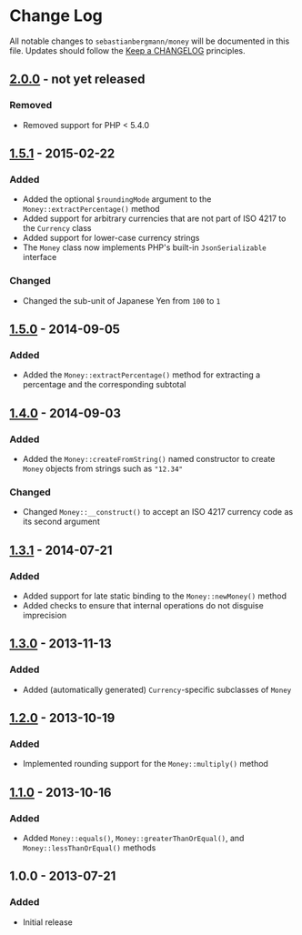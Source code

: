# Change Log

All notable changes to `sebastianbergmann/money` will be documented in this file. Updates should follow the [Keep a CHANGELOG](http://keepachangelog.com/) principles.

## [2.0.0] - not yet released

### Removed
* Removed support for PHP < 5.4.0

## [1.5.1] - 2015-02-22

### Added
* Added the optional `$roundingMode` argument to the `Money::extractPercentage()` method
* Added support for arbitrary currencies that are not part of ISO 4217 to the `Currency` class
* Added support for lower-case currency strings
* The `Money` class now implements PHP's built-in `JsonSerializable` interface

### Changed
* Changed the sub-unit of Japanese Yen from `100` to `1`

## [1.5.0] - 2014-09-05

### Added
* Added the `Money::extractPercentage()` method for extracting a percentage and the corresponding subtotal

## [1.4.0] - 2014-09-03

### Added
* Added the `Money::createFromString()` named constructor to create `Money` objects from strings such as `"12.34"`

### Changed
* Changed `Money::__construct()` to accept an ISO 4217 currency code as its second argument

## [1.3.1] - 2014-07-21

### Added
* Added support for late static binding to the `Money::newMoney()` method
* Added checks to ensure that internal operations do not disguise imprecision

## [1.3.0] - 2013-11-13

### Added
* Added (automatically generated) `Currency`-specific subclasses of `Money`

## [1.2.0] - 2013-10-19

### Added
* Implemented rounding support for the `Money::multiply()` method

## [1.1.0] - 2013-10-16

### Added
* Added `Money::equals()`, `Money::greaterThanOrEqual()`, and `Money::lessThanOrEqual()` methods

## 1.0.0 - 2013-07-21

### Added
* Initial release

[2.0.0]: https://github.com/sebastianbergmann/money/compare/v1.5.1...HEAD
[1.5.1]: https://github.com/sebastianbergmann/money/compare/v1.5.0...v1.5.1
[1.5.0]: https://github.com/sebastianbergmann/money/compare/v1.4.0...v1.5.0
[1.4.0]: https://github.com/sebastianbergmann/money/compare/v1.3.1...v1.4.0
[1.3.1]: https://github.com/sebastianbergmann/money/compare/v1.3.0...v1.3.1
[1.3.0]: https://github.com/sebastianbergmann/money/compare/v1.2.0...v1.3.0
[1.2.0]: https://github.com/sebastianbergmann/money/compare/v1.1.0...v1.2.0
[1.1.0]: https://github.com/sebastianbergmann/money/compare/v1.0.0...v1.1.0
